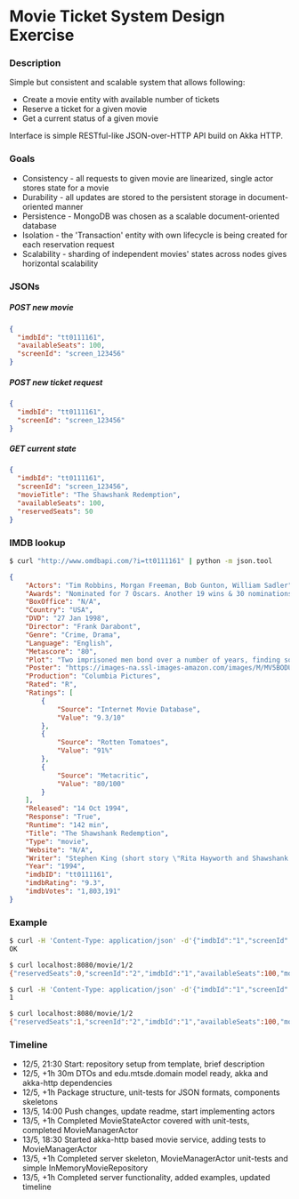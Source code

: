 Movie Ticket System Design Exercise
===================================

### Description
Simple but consistent and scalable system that allows following:
* Create a movie entity with available number of tickets
* Reserve a ticket for a given movie
* Get a current status of a given movie

Interface is simple RESTful-like JSON-over-HTTP API build on Akka HTTP.

### Goals
* Consistency - all requests to given movie are linearized, single actor stores state for a movie
* Durability - all updates are stored to the persistent storage in document-oriented manner
* Persistence - MongoDB was chosen as a scalable document-oriented database
* Isolation - the 'Transaction' entity with own lifecycle is being created for each reservation request
* Scalability - sharding of independent movies' states across nodes gives horizontal scalability

### JSONs
##### POST new movie
```json
{
  "imdbId": "tt0111161",
  "availableSeats": 100,
  "screenId": "screen_123456"
}
```

##### POST new ticket request
```json
{
  "imdbId": "tt0111161",
  "screenId": "screen_123456"
}
```

##### GET current state
```json
{
  "imdbId": "tt0111161",
  "screenId": "screen_123456",
  "movieTitle": "The Shawshank Redemption",
  "availableSeats": 100,
  "reservedSeats": 50
}
```

### IMDB lookup
```bash
$ curl "http://www.omdbapi.com/?i=tt0111161" | python -m json.tool
```
```json
{
    "Actors": "Tim Robbins, Morgan Freeman, Bob Gunton, William Sadler",
    "Awards": "Nominated for 7 Oscars. Another 19 wins & 30 nominations.",
    "BoxOffice": "N/A",
    "Country": "USA",
    "DVD": "27 Jan 1998",
    "Director": "Frank Darabont",
    "Genre": "Crime, Drama",
    "Language": "English",
    "Metascore": "80",
    "Plot": "Two imprisoned men bond over a number of years, finding solace and eventual redemption through acts of common decency.",
    "Poster": "https://images-na.ssl-images-amazon.com/images/M/MV5BODU4MjU4NjIwNl5BMl5BanBnXkFtZTgwMDU2MjEyMDE@._V1_SX300.jpg",
    "Production": "Columbia Pictures",
    "Rated": "R",
    "Ratings": [
        {
            "Source": "Internet Movie Database",
            "Value": "9.3/10"
        },
        {
            "Source": "Rotten Tomatoes",
            "Value": "91%"
        },
        {
            "Source": "Metacritic",
            "Value": "80/100"
        }
    ],
    "Released": "14 Oct 1994",
    "Response": "True",
    "Runtime": "142 min",
    "Title": "The Shawshank Redemption",
    "Type": "movie",
    "Website": "N/A",
    "Writer": "Stephen King (short story \"Rita Hayworth and Shawshank Redemption\"), Frank Darabont (screenplay)",
    "Year": "1994",
    "imdbID": "tt0111161",
    "imdbRating": "9.3",
    "imdbVotes": "1,803,191"
}
```

### Example

```bash
$ curl -H 'Content-Type: application/json' -d'{"imdbId":"1","screenId":"2","availableSeats":100}' localhost:8080/movie
OK
```

```bash
$ curl localhost:8080/movie/1/2
{"reservedSeats":0,"screenId":"2","imdbId":"1","availableSeats":100,"movieTitle":"<Missing title>"}
```

```bash
$ curl -H 'Content-Type: application/json' -d'{"imdbId":"1","screenId":"2"}' localhost:8080/ticket
1
```

```bash
$ curl localhost:8080/movie/1/2
{"reservedSeats":1,"screenId":"2","imdbId":"1","availableSeats":100,"movieTitle":"<Missing title>"}
```

### Timeline
* 12/5, 21:30 Start: repository setup from template, brief description
* 12/5, +1h 30m DTOs and edu.mtsde.domain model ready, akka and akka-http dependencies
* 12/5, +1h Package structure, unit-tests for JSON formats, components skeletons
* 13/5, 14:00 Push changes, update readme, start implementing actors
* 13/5, +1h Completed MovieStateActor covered with unit-tests, completed MovieManagerActor
* 13/5, 18:30 Started akka-http based movie service, adding tests to MovieManagerActor
* 13/5, +1h Completed server skeleton, MovieManagerActor unit-tests and simple InMemoryMovieRepository
* 13/5, +1h Completed server functionality, added examples, updated timeline
